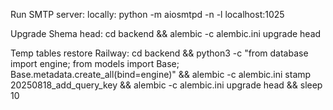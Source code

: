 Run SMTP server: locally: python -m aiosmtpd -n -l localhost:1025

Upgrade Shema head: cd backend && alembic -c alembic.ini upgrade head

Temp tables restore Railway: cd backend && python3 -c "from database import engine; from models import Base; Base.metadata.create_all(bind=engine)" && alembic -c alembic.ini stamp 20250818_add_query_key && alembic -c alembic.ini upgrade head && sleep 10